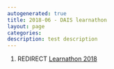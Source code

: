 ```yaml
---
autogenerated: true
title: 2018-06 - DAIS learnathon
layout: page
categories: 
description: test description
---
```


1.  REDIRECT [Learnathon 2018](Learnathon_2018)
